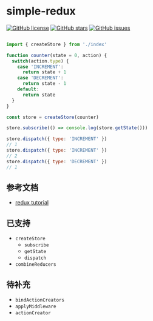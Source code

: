# simple-redux

[![GitHub license](https://img.shields.io/badge/license-MIT-blue.svg)](https://raw.githubusercontent.com/maczyt/min-redux/master/LICENSE)
[![GitHub stars](https://img.shields.io/github/stars/maczyt/min-redux.svg)](https://github.com/maczyt/min-redux/stargazers)
[![GitHub issues](https://img.shields.io/github/issues/maczyt/min-redux.svg)](https://github.com/maczyt/min-redux/issues)


``` js

import { createStore } from './index'

function counter(state = 0, action) {
  switch(action.type) {
    case 'INCREMENT':
      return state + 1
    case 'DECREMENT':
      return state - 1
    default:
      return state
  }
}

const store = createStore(counter)

store.subscribe(() => console.log(store.getState()))

store.dispatch({ type: 'INCREMENT' })
// 1
store.dispatch({ type: 'INCREMENT' })
// 2
store.dispatch({ type: 'DECREMENT' })
// 1

```


## 参考文档

- [redux tutorial](https://github.com/react-guide/redux-tutorial-cn)

## 已支持

- `createStore`
  - `subscribe`
  - `getState`
  - `dispatch`
- `combineReducers`

## 待补充

- `bindActionCreators`
- `applyMiddleware`
- `actionCreator`


